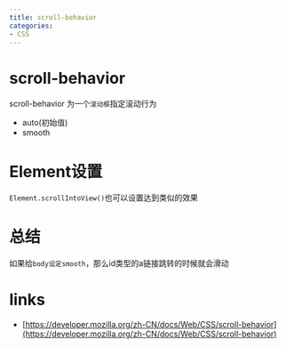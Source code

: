```yaml
---
title: scroll-behavior
categories: 
- CSS
---
```


# scroll-behavior

scroll-behavior 为一个`滚动框`指定滚动行为

- auto(初始值)
- smooth


# Element设置

`Element.scrollIntoView()`也可以设置达到类似的效果

# 总结
如果给`body设定smooth`，那么id类型的a链接跳转的时候就会滑动


# links
- [https://developer.mozilla.org/zh-CN/docs/Web/CSS/scroll-behavior](https://developer.mozilla.org/zh-CN/docs/Web/CSS/scroll-behavior)